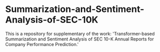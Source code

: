 # Summarization-and-Sentiment-Analysis-of-SEC-10K
This is a repository for supplementary of the work: 'Transformer-based Summarization and Sentiment Analysis of SEC 10-K Annual Reports for Company Performance Prediction.'
